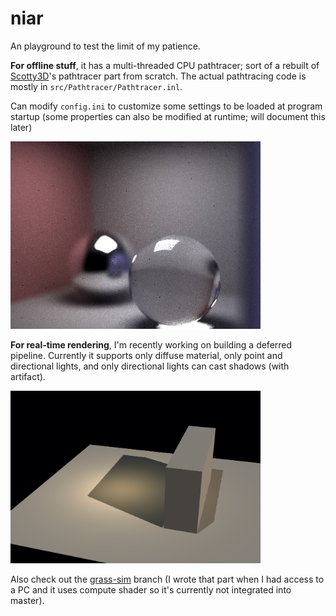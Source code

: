 # niar

An playground to test the limit of my patience.

**For offline stuff**, it has a multi-threaded CPU pathtracer; sort of a rebuilt of [Scotty3D](https://github.com/cmu462/Scotty3D)'s pathtracer part from scratch. The actual pathtracing code is mostly in `src/Pathtracer/Pathtracer.inl`.

Can modify `config.ini` to customize some settings to be loaded at program startup (some properties can also be modified at runtime; will document this later)

<img src="img/dof.jpeg" width=400></img>

**For real-time rendering**, I'm recently working on building a deferred pipeline. Currently it supports only diffuse material, only point and directional lights, and only directional lights can cast shadows (with artifact).

<img src="img/deferred_progress.png" width=400></img>

Also check out the [grass-sim](https://github.com/miyehn/glFiddle/tree/grass-sim) branch (I wrote that part when I had access to a PC and it uses compute shader so it's currently not integrated into master).

